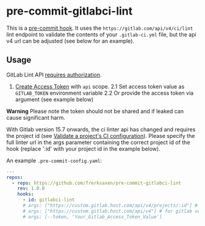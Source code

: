 # pre-commit-gitlabci-lint

This is a [pre-commit hook](https://pre-commit.com/). It uses the `https://gitlab.com/api/v4/ci/lint` lint endpoint to validate the contents of your `.gitlab-ci.yml` file, but the api v4 url can be adjusted (see below for an example).

## Usage

GitLab Lint API [requires authorization](https://gitlab.com/gitlab-org/gitlab/-/issues/321290).

1. [Create Access Token](https://gitlab.com/-/profile/personal_access_tokens) with `api` scope.
2.1 Set access token value as `GITLAB_TOKEN` environment variable
2.2 Or provide the access token via argument (see example below)

**Warning** Please note the token should not be shared and if leaked can cause significant harm.

With Gitlab version 15.7 onwards, the ci linter api has changed and requires the project id (see [Validate a project's CI configuration](https://docs.gitlab.com/ee/api/lint.html#validate-a-projects-ci-configuration)).
Please specify the full linter url in the args parameter containing the correct project id of the hook (replace ':id' with your project id in the example below).

An example `.pre-commit-config.yaml`:

```yaml
---
repos:
  - repo: https://github.com/frerksaxen/pre-commit-gitlabci-lint
    rev: 1.0.0
    hooks:
      - id: gitlabci-lint
      # args: ["https://custom.gitlab.host.com/api/v4/projects/:id"] # for gitlab version > 15.7
      # args: ["https://custom.gitlab.host.com/api/v4"] # for gitlab version < 15.7
      # args: [--token, 'Your_Gitlab_Access_Token_Value']
```
